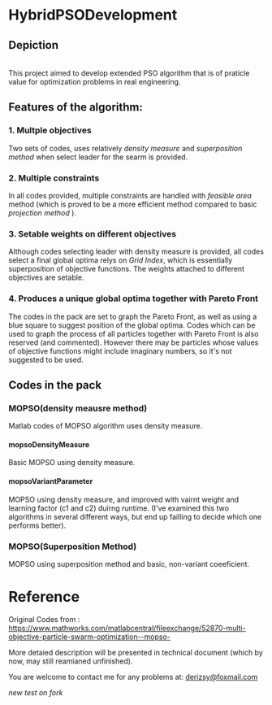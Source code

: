 # HybridPSODevelopment
## Depiction
<br>This project aimed to develop extended PSO algorithm that is of praticle value for optimization problems in real engineering.

## Features of the algorithm:
### 1. Multple objectives
  Two sets of codes, uses relatively *density measure* and *superposition method* when select leader for the searm is provided.
### 2. Multiple constraints
  In all codes provided, multiple constraints are handled with *feasible area* method (which is proved to be a more efficient method compared to basic *projection method* ).

### 3. Setable weights on different objectives
  Although codes selecting leader with density measure is provided, all codes select a final global optima relys on *Grid Index*, which is essentially superposition of objective functions. The weights attached to different objectives are setable.

### 4. Produces a unique global optima together with Pareto Front
  The codes in the pack are set to graph the Pareto Front, as well as using a blue square to suggest position of the global optima. Codes which can be used to graph the process of all particles together with Pareto Front is also reserved (and commented). However there may be particles whose values of objective functions might include imaginary numbers, so it's not suggested to be used.

## Codes in the pack
### MOPSO(density meausre method)
Matlab codes of MOPSO algorithm uses density measure.
#### mopsoDensityMeasure
Basic MOPSO using density measure.
#### mopsoVariantParameter
MOPSO using density measure, and improved with vairnt weight and learning factor (c1 and c2) duirng runtime.
(I've examined this two algorithms in several different ways, but end up failling to decide which one performs better).
### MOPSO(Superposition Method)
MOPSO using superposition method and basic, non-variant coeeficient.

# Reference
Original Codes from : https://www.mathworks.com/matlabcentral/fileexchange/52870-multi-objective-particle-swarm-optimization--mopso-

More detaied description will be presented in technical document (which by now, may still reamianed unfinished). 

You are welcome to contact me for any problems at:
derizsy@foxmail.com

*new test on fork*
